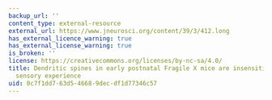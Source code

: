 ```yaml
---
backup_url: ''
content_type: external-resource
external_url: https://www.jneurosci.org/content/39/3/412.long
has_external_licence_warning: true
has_external_license_warning: true
is_broken: ''
license: https://creativecommons.org/licenses/by-nc-sa/4.0/
title: Dendritic spines in early postnatal Fragile X mice are insensitive to novel
  sensory experience
uid: 0c7f1dd7-63d5-4668-9dec-df1d77346c57
---
```

